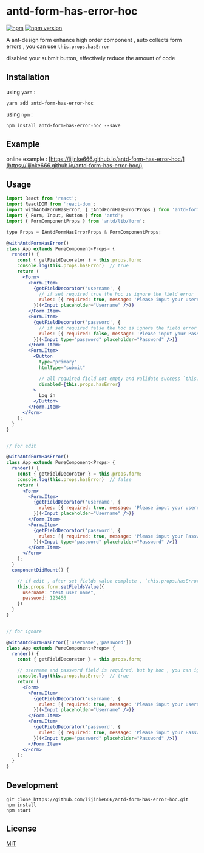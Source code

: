 # antd-form-has-error-hoc

[![npm](https://img.shields.io/npm/dm/antd-form-has-error-hoc.svg?style=flat-square)](https://www.npmjs.com/package/antd-form-has-error-hoc)
[![npm version](https://img.shields.io/npm/v/antd-form-has-error-hoc.svg?style=flat-square)](https://badge.fury.io/js/antd-form-has-error-hoc)

A ant-design form enhance high order component , auto collects form errors , you can use `this.props.hasError`

disabled your submit button, effectively reduce the amount of code

## Installation

using `yarn` :

```
yarn add antd-form-has-error-hoc
```

using `npm` :

```
npm install antd-form-has-error-hoc --save
```

## Example

online example : [https://lijinke666.github.io/antd-form-has-error-hoc/](https://lijinke666.github.io/antd-form-has-error-hoc/)


## Usage

```jsx
import React from 'react';
import ReactDOM from 'react-dom';
import withAntdFormHasError, { IAntdFormHasErrorProps } from 'antd-form-has-error-hoc';
import { Form, Input, Button } from 'antd';
import { FormComponentProps } from 'antd/lib/form';

type Props = IAntdFormHasErrorProps & FormComponentProps;

@withAntdFormHasError()
class App extends PureComponent<Props> {
  render() {
    const { getFieldDecorator } = this.props.form;
    console.log(this.props.hasError)  // true
    return (
      <Form>
        <Form.Item>
          {getFieldDecorator('username', {
            // if set required true the hoc is ignore the field error
            rules: [{ required: true, message: 'Please input your username!' }]
          })(<Input placeholder="Username" />)}
        </Form.Item>
        <Form.Item>
          {getFieldDecorator('password', {
            // if set required false the hoc is ignore the field error
            rules: [{ required: false, message: 'Please input your Password!' }]
          })(<Input type="password" placeholder="Password" />)}
        </Form.Item>
        <Form.Item>
          <Button
            type="primary"
            htmlType="submit"

            // all required field not empty and validate success `this.props.hasError` is false
            disabled={this.props.hasError}
          >
            Log in
          </Button>
        </Form.Item>
      </Form>
    );
  }
}


// for edit

@withAntdFormHasError()
class App extends PureComponent<Props> {
  render() {
    const { getFieldDecorator } = this.props.form;
    console.log(this.props.hasError)  // false
    return (
      <Form>
        <Form.Item>
          {getFieldDecorator('username', {
            rules: [{ required: true, message: 'Please input your username!' }]
          })(<Input placeholder="Username" />)}
        </Form.Item>
        <Form.Item>
          {getFieldDecorator('password', {
            rules: [{ required: true, message: 'Please input your Password!' }]
          })(<Input type="password" placeholder="Password" />)}
        </Form.Item>
      </Form>
    );
  }
  componentDidMount() {

    // if edit , after set fields value complete , `this.props.hasError` is false
    this.props.form.setFieldsValue({
      username: "test user name",
      password: 123456
    })
  }
}


// for ignore

@withAntdFormHasError(['username','password'])
class App extends PureComponent<Props> {
  render() {
    const { getFieldDecorator } = this.props.form;

    // username and password field is required, but by hoc , you can ignore
    console.log(this.props.hasError)  // true
    return (
      <Form>
        <Form.Item>
          {getFieldDecorator('username', {
            rules: [{ required: true, message: 'Please input your username!' }]
          })(<Input placeholder="Username" />)}
        </Form.Item>
        <Form.Item>
          {getFieldDecorator('password', {
            rules: [{ required: true, message: 'Please input your Password!' }]
          })(<Input type="password" placeholder="Password" />)}
        </Form.Item>
      </Form>
    );
  }
}
```

## Development

```
git clone https://github.com/lijinke666/antd-form-has-error-hoc.git
npm install
npm start
```

## License

[MIT](https://github.com/lijinke666/antd-form-has-error-hoc/blob/master/LICENSE)
